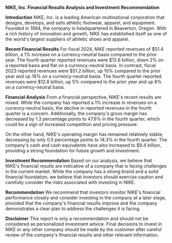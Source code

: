 **NIKE, Inc. Financial Results Analysis and Investment Recommendation**

**Introduction**
NIKE, Inc. is a leading American multinational corporation that designs, develops, and sells athletic footwear, apparel, and equipment. Founded in 1964, the company is headquartered in Beaverton, Oregon. With a rich history of innovation and growth, NIKE has established itself as one of the world's largest suppliers of athletic shoes and apparel.

**Recent Financial Results**
For fiscal 2024, NIKE reported revenues of $51.4 billion, a 1% increase on a currency-neutral basis compared to the prior year. The fourth quarter reported revenues were $12.6 billion, down 2% on a reported basis and flat on a currency-neutral basis. In contrast, fiscal 2023 reported revenues were $51.2 billion, up 10% compared to the prior year and up 16% on a currency-neutral basis. The fourth quarter reported revenues were $12.8 billion, up 5% compared to the prior year and up 8% on a currency-neutral basis.

**Financial Analysis**
From a financial perspective, NIKE's recent results are mixed. While the company has reported a 1% increase in revenues on a currency-neutral basis, the decline in reported revenues in the fourth quarter is a concern. Additionally, the company's gross margin has decreased by 1.3 percentage points to 47.6% in the fourth quarter, which could be a sign of increased competition and pricing pressure.

On the other hand, NIKE's operating margin has remained relatively stable, decreasing by only 0.5 percentage points to 14.3% in the fourth quarter. The company's cash and cash equivalents have also increased to $9.4 billion, providing a strong foundation for future growth and investment.

**Investment Recommendation**
Based on our analysis, we believe that NIKE's financial results are indicative of a company that is facing challenges in the current market. While the company has a strong brand and a solid financial foundation, we believe that investors should exercise caution and carefully consider the risks associated with investing in NIKE.

**Recommendation**
We recommend that investors monitor NIKE's financial performance closely and consider investing in the company at a later stage, provided that the company's financial results improve and the company demonstrates a clear plan to address the challenges it is facing.

**Disclaimer**
This report is only a recommendation and should not be considered as personalized investment advice. Final decisions to invest in NIKE or any other company should be made by the customer after careful review of the company's financial results and other relevant information.